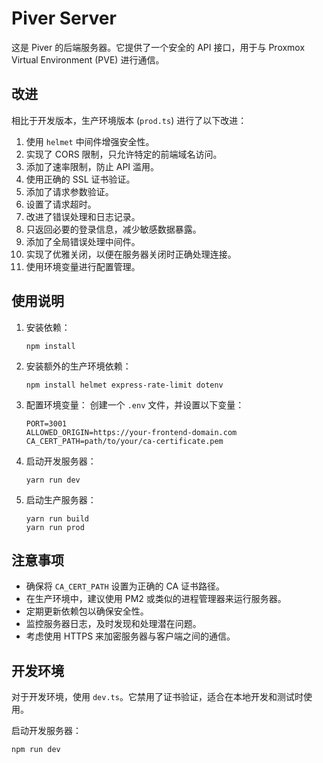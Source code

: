 # Piver Server

这是 Piver 的后端服务器。它提供了一个安全的 API 接口，用于与 Proxmox Virtual Environment (PVE) 进行通信。

## 改进

相比于开发版本，生产环境版本 (`prod.ts`) 进行了以下改进：

1. 使用 `helmet` 中间件增强安全性。
2. 实现了 CORS 限制，只允许特定的前端域名访问。
3. 添加了速率限制，防止 API 滥用。
4. 使用正确的 SSL 证书验证。
5. 添加了请求参数验证。
6. 设置了请求超时。
7. 改进了错误处理和日志记录。
8. 只返回必要的登录信息，减少敏感数据暴露。
9. 添加了全局错误处理中间件。
10. 实现了优雅关闭，以便在服务器关闭时正确处理连接。
11. 使用环境变量进行配置管理。

## 使用说明

1. 安装依赖：
   ```
   npm install
   ```

2. 安装额外的生产环境依赖：
   ```
   npm install helmet express-rate-limit dotenv
   ```

3. 配置环境变量：
   创建一个 `.env` 文件，并设置以下变量：
   ```
   PORT=3001
   ALLOWED_ORIGIN=https://your-frontend-domain.com
   CA_CERT_PATH=path/to/your/ca-certificate.pem
   ```

4. 启动开发服务器：
   ```
   yarn run dev
   ```

5. 启动生产服务器：
   ```
   yarn run build
   yarn run prod
   ```

## 注意事项

- 确保将 `CA_CERT_PATH` 设置为正确的 CA 证书路径。
- 在生产环境中，建议使用 PM2 或类似的进程管理器来运行服务器。
- 定期更新依赖包以确保安全性。
- 监控服务器日志，及时发现和处理潜在问题。
- 考虑使用 HTTPS 来加密服务器与客户端之间的通信。

## 开发环境

对于开发环境，使用 `dev.ts`。它禁用了证书验证，适合在本地开发和测试时使用。

启动开发服务器：
   ```
   npm run dev
   ```
